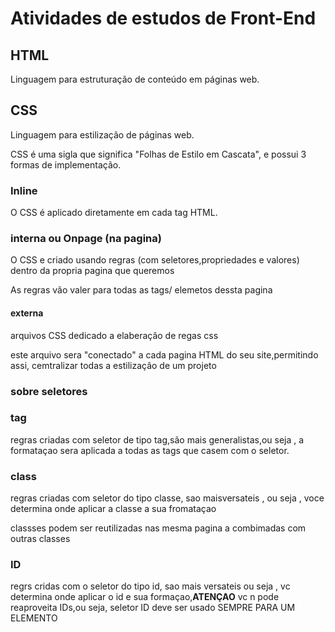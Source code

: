 # Atividades de estudos de Front-End

## HTML

Linguagem para estruturação de conteúdo em páginas web.

## CSS

Linguagem para estilização de páginas web.

CSS é uma sigla que significa "Folhas de Estilo em Cascata", e possui 3 formas de implementação.

### Inline

O CSS é aplicado diretamente em cada tag HTML.

### interna ou Onpage (na pagina)

O CSS e criado usando regras (com seletores,propriedades e valores) dentro da propria pagina que queremos 

As regras vão valer para todas as tags/
elemetos dessta pagina
   


#### externa 

arquivos CSS dedicado a elaberaçâo de regas css 

este arquivo sera "conectado" a cada pagina HTML do seu site,permitindo assi, cemtralizar todas a estilizaçâo de um projeto 





### sobre seletores 



###  tag

regras criadas com seletor de tipo tag,são mais generalistas,ou seja , a formataçao sera aplicada a todas as tags que casem com o seletor.


### class

regras criadas com seletor do tipo classe, sao maisversateis , ou seja , voce determina onde aplicar a classe a sua fromataçao

classses podem ser reutilizadas nas mesma pagina a combimadas com outras classes


###  ID

regrs cridas com o seletor do tipo id, sao mais versateis ou seja , vc determina onde aplicar o id e sua formaçao,**ATENÇAO** vc n pode reaproveita IDs,ou seja, seletor ID deve ser usado SEMPRE PARA UM ELEMENTO